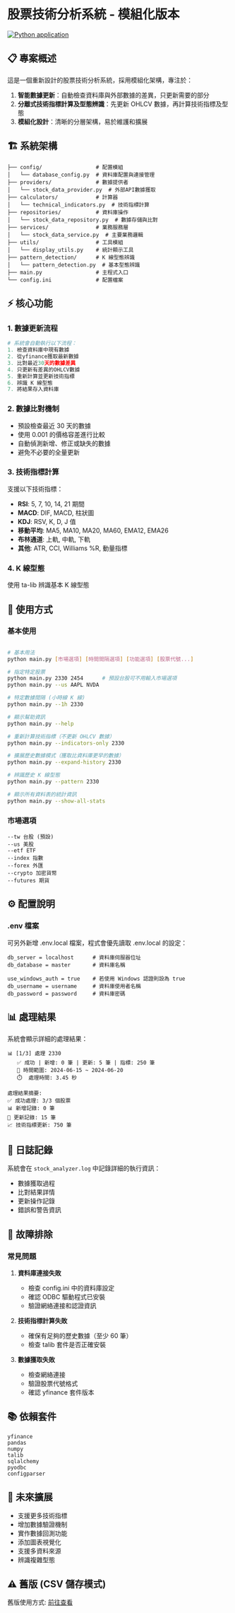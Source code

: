 # 股票技術分析系統 - 模組化版本

[![Python application](https://github.com/HaoXun97/technical-indicators/actions/workflows/python-app.yml/badge.svg)](https://github.com/HaoXun97/technical-indicators/actions/workflows/python-app.yml)

## 📋 專案概述

這是一個重新設計的股票技術分析系統，採用模組化架構，專注於：

1. **智能數據更新**：自動檢查資料庫與外部數據的差異，只更新需要的部分
2. **分離式技術指標計算及型態辨識**：先更新 OHLCV 數據，再計算技術指標及型態
3. **模組化設計**：清晰的分層架構，易於維護和擴展

## 🏗️ 系統架構

```
├── config/                 # 配置模組
│   └── database_config.py  # 資料庫配置與連接管理
├── providers/              # 數據提供者
│   └── stock_data_provider.py  # 外部API數據獲取
├── calculators/            # 計算器
│   └── technical_indicators.py  # 技術指標計算
├── repositories/           # 資料庫操作
│   └── stock_data_repository.py  # 數據存儲與比對
├── services/               # 業務服務層
│   └── stock_data_service.py  # 主要業務邏輯
├── utils/                  # 工具模組
│   └── display_utils.py    # 統計顯示工具
├── pattern_detection/      # K 線型態辨識
│   └── pattern_detection.py  # 基本型態辨識
├── main.py                 # 主程式入口
└── config.ini              # 配置檔案
```

## ⚡ 核心功能

### 1. 數據更新流程

```python
# 系統會自動執行以下流程：
1. 檢查資料庫中現有數據
2. 從yfinance獲取最新數據
3. 比對最近30天的數據差異
4. 只更新有差異的OHLCV數據
5. 重新計算並更新技術指標
6. 辨識 K 線型態
7. 將結果存入資料庫
```

### 2. 數據比對機制

- 預設檢查最近 30 天的數據
- 使用 0.001 的價格容差進行比較
- 自動偵測新增、修正或缺失的數據
- 避免不必要的全量更新

### 3. 技術指標計算

支援以下技術指標：

- **RSI**: 5, 7, 10, 14, 21 期間
- **MACD**: DIF, MACD, 柱狀圖
- **KDJ**: RSV, K, D, J 值
- **移動平均**: MA5, MA10, MA20, MA60, EMA12, EMA26
- **布林通道**: 上軌, 中軌, 下軌
- **其他**: ATR, CCI, Williams %R, 動量指標

### 4. K 線型態

使用 ta-lib 辨識基本 K 線型態

## 🚀 使用方式

### 基本使用

```bash

# 基本用法
python main.py [市場選項] [時間間隔選項] [功能選項] [股票代號...]

# 指定特定股票
python main.py 2330 2454      # 預設台股可不用輸入市場選項
python main.py --us AAPL NVDA

# 特定數據間隔 (小時線 K 線)
python main.py --1h 2330

# 顯示幫助資訊
python main.py --help

# 重新計算技術指標（不更新 OHLCV 數據）
python main.py --indicators-only 2330

# 擴展歷史數據模式（獲取比資料庫更早的數據）
python main.py --expand-history 2330

# 辨識歷史 K 線型態
python main.py --pattern 2330

# 顯示所有資料表的統計資訊
python main.py --show-all-stats
```

### 市場選項

```
--tw 台股 (預設)
--us 美股
--etf ETF
--index 指數
--forex 外匯
--crypto 加密貨幣
--futures 期貨
```

## ⚙️ 配置說明

### .env 檔案

可另外新增 .env.local 檔案，程式會優先讀取 .env.local 的設定：

```env
db_server = localhost      # 資料庫伺服器位址
db_database = master       # 資料庫名稱

use_windows_auth = true    # 若使用 Windows 認證則設為 true
db_username = username     # 資料庫使用者名稱
db_password = password     # 資料庫密碼
```

## 📊 處理結果

系統會顯示詳細的處理結果：

```
📊 [1/3] 處理 2330
   ✅ 成功 | 新增: 0 筆 | 更新: 5 筆 | 指標: 250 筆
   📅 時間範圍: 2024-06-15 ~ 2024-06-20
   ⏱️  處理時間: 3.45 秒

處理結果摘要:
✅ 成功處理: 3/3 個股票
📊 新增記錄: 0 筆
🔄 更新記錄: 15 筆
📈 技術指標更新: 750 筆
```

## 📝 日誌記錄

系統會在 `stock_analyzer.log` 中記錄詳細的執行資訊：

- 數據獲取過程
- 比對結果詳情
- 更新操作記錄
- 錯誤和警告資訊

## 🐛 故障排除

### 常見問題

1. **資料庫連接失敗**

   - 檢查 config.ini 中的資料庫設定
   - 確認 ODBC 驅動程式已安裝
   - 驗證網絡連接和認證資訊

2. **技術指標計算失敗**

   - 確保有足夠的歷史數據（至少 60 筆）
   - 檢查 talib 套件是否正確安裝

3. **數據獲取失敗**
   - 檢查網絡連接
   - 驗證股票代號格式
   - 確認 yfinance 套件版本

## 📚 依賴套件

```
yfinance
pandas
numpy
talib
sqlalchemy
pyodbc
configparser
```

## 🔮 未來擴展

- 支援更多技術指標
- 增加數據驗證機制
- 實作數據回測功能
- 添加圖表視覺化
- 支援多資料來源
- 辨識複雜型態

## ⚠️ 舊版 (CSV 儲存模式)

舊版使用方式: [前往查看](./OLD_VERSION.md)
